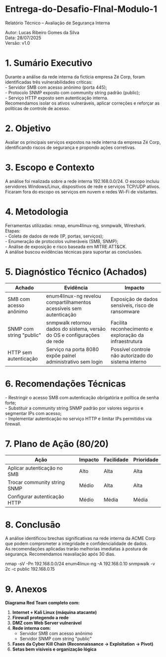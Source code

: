 # Entrega-do-Desafio-FInal-Modulo-1

Relatório Técnico – Avaliação de Segurança Interna

Autor: Lucas Ribeiro Gomes da Silva  
Data: 28/07/2025  
Versão: v1.0

# 1\. Sumário Executivo

Durante a análise da rede interna da fictícia empresa Zé Corp, foram identificadas três vulnerabilidades críticas:  
\- Servidor SMB com acesso anônimo (porta 445);  
\- Protocolo SNMP exposto com community string padrão (public);  
\- Serviço HTTP exposto sem autenticação interna.  
Recomendamos isolar os ativos vulneráveis, aplicar correções e reforçar as políticas de controle de acesso.

# 2\. Objetivo

Avaliar os principais serviços expostos na rede interna da empresa Zé Corp, identificando riscos de segurança e propondo ações corretivas.

# 3\. Escopo e Contexto

A análise foi realizada sobre a rede interna 192.168.0.0/24. O escopo incluiu servidores Windows/Linux, dispositivos de rede e serviços TCP/UDP ativos.  
Ficaram fora do escopo os serviços em nuvem e redes Wi-Fi de visitantes.

# 4\. Metodologia

Ferramentas utilizadas: nmap, enum4linux-ng, snmpwalk, Wireshark.  
Etapas:  
\- Coleta de dados de rede (IP, portas, serviços);  
\- Enumeração de protocolos vulneráveis (SMB, SNMP);  
\- Análise de exposição e risco baseada em MITRE ATT&CK.  
A análise buscou evidências técnicas para suportar as conclusões.

# 5\. Diagnóstico Técnico (Achados)

| Achado | Evidência | Impacto |
| --- | --- | --- |
| SMB com acesso anônimo | enum4linux-ng revelou compartilhamentos acessíveis sem autenticação | Exposição de dados sensíveis, risco de ransomware |
| SNMP com string "public" | snmpwalk retornou dados do sistema, versão do OS e configurações de rede | Facilita reconhecimento e exploração da infraestrutura |
| HTTP sem autenticação | Serviço na porta 8080 expõe painel administrativo sem login | Possível controle não autorizado do sistema interno |

# 6\. Recomendações Técnicas

\- Restringir o acesso SMB com autenticação obrigatória e política de senha forte;  
\- Substituir a community string SNMP padrão por valores seguros e segmentar IPs com acesso;  
\- Implementar autenticação no serviço HTTP e limitar IPs permitidos via firewall.

# 7\. Plano de Ação (80/20)

| Ação | Impacto | Facilidade | Prioridade |
| --- | --- | --- | --- |
| Aplicar autenticação no SMB | Alto | Alta | Alta |
| Trocar community string SNMP | Médio | Alta | Alta |
| Configurar autenticação HTTP | Médio | Média | Média |

# 8\. Conclusão

A análise identificou brechas significativas na rede interna da ACME Corp que podem comprometer a integridade e confidencialidade de dados.  
As recomendações aplicadas trarão melhorias imediatas à postura de segurança. Recomendamos reavaliação após 30 dias.

nmap -sV -Pn 192.168.0.0/24
enum4linux-ng -A 192.168.0.10
snmpwalk -v 2c -c public 192.168.0.15

# 9\. Anexos

**Diagrama Red Team completo com:**

1. **Internet + Kali Linux (máquina atacante)**
2. **Firewall protegendo a rede**
3. **DMZ com Web Server vulnerável**
4. **Rede interna com:**
    - Servidor SMB com acesso anônimo
    - Servidor SNMP com string "public"
5. **Fases da Cyber Kill Chain (Reconnaissance → Exploitation → Pivot)**
6. **Setas bem visíveis e organização lógica**
